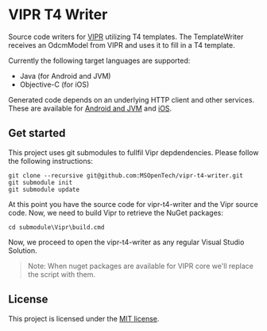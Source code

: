 # VIPR T4 Writer

Source code writers for [VIPR](https://github.com/microsoft/vipr) utilizing T4 templates. The TemplateWriter receives an OdcmModel from VIPR and uses it to fill in a T4 template.

Currently the following target languages are supported:
- Java (for Android and JVM)
- Objective-C (for iOS)

Generated code depends on an underlying HTTP client and other services. These are available for [Android and JVM](https://github.com/officedev/office-365-sdk-for-android) and [iOS](https://github.com/officedev/office-365-sdk-for-ios).

## Get started

This project uses git submodules to fullfil Vipr depdendencies.
Please follow the following instructions:

```
git clone --recursive git@github.com:MSOpenTech/vipr-t4-writer.git
git submodule init
git submodule update
```

At this point you have the source code for vipr-t4-writer and the Vipr source code.
Now, we need to build Vipr to retrieve the NuGet packages:

```
cd submodule\Vipr\build.cmd
```

Now, we proceed to open the vipr-t4-writer as any regular Visual Studio Solution.

> Note: When nuget packages are available for VIPR core we'll replace the script with them.

## License

This project is licensed under the [MIT license](LICENSE).
